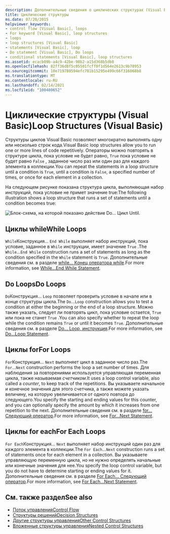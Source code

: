 ```yaml
---
description: Дополнительные сведения о циклических структурах (Visual Basic)
title: Циклические структуры
ms.date: 07/20/2015
helpviewer_keywords:
- control flow [Visual Basic], loops
- For keyword [Visual Basic], loop structures
- loops
- loop structures [Visual Basic]
- statements [Visual Basic], loop
- Do statement [Visual Basic], Do loops
- conditional statements [Visual Basic], loop structures
ms.assetid: ecacb09b-a4c9-42be-98b2-a15d368b5db8
ms.openlocfilehash: 82ff36d8f5c05501fcff0f1d564e2613c9b78953
ms.sourcegitcommit: 10e719780594efc781b15295e499c66f316068b8
ms.translationtype: MT
ms.contentlocale: ru-RU
ms.lasthandoff: 02/14/2021
ms.locfileid: "100480652"
---
```

# <a name="loop-structures-visual-basic"></a><span data-ttu-id="f90a9-103">Циклические структуры (Visual Basic)</span><span class="sxs-lookup"><span data-stu-id="f90a9-103">Loop Structures (Visual Basic)</span></span>

<span data-ttu-id="f90a9-104">Структуры циклов Visual Basic позволяют многократно выполнять одну или несколько строк кода.</span><span class="sxs-lookup"><span data-stu-id="f90a9-104">Visual Basic loop structures allow you to run one or more lines of code repetitively.</span></span> <span data-ttu-id="f90a9-105">Операторы можно повторять в структуре цикла, пока условие не будет равно, `True` пока условие не будет равно `False` , заданное число раз или один раз для каждого элемента в коллекции.</span><span class="sxs-lookup"><span data-stu-id="f90a9-105">You can repeat the statements in a loop structure until a condition is `True`, until a condition is `False`, a specified number of times, or once for each element in a collection.</span></span>  
  
 <span data-ttu-id="f90a9-106">На следующем рисунке показана структура цикла, выполняющая набор инструкций, пока условие не примет значение true:</span><span class="sxs-lookup"><span data-stu-id="f90a9-106">The following illustration shows a loop structure that runs a set of statements until a condition becomes true:</span></span>  
  
 ![Блок-схема, на которой показано действие Do... Цикл Until.](./media/loop-structures/do-until-loop-true-condition.gif)  
  
## <a name="while-loops"></a><span data-ttu-id="f90a9-108">Циклы while</span><span class="sxs-lookup"><span data-stu-id="f90a9-108">While Loops</span></span>  

 <span data-ttu-id="f90a9-109">`While`Конструкция... `End While` выполняет набор инструкций, пока условие, заданное в `While` инструкции, имеет значение `True` .</span><span class="sxs-lookup"><span data-stu-id="f90a9-109">The `While`...`End While` construction runs a set of statements as long as the condition specified in the `While` statement is `True`.</span></span> <span data-ttu-id="f90a9-110">Дополнительные сведения см. в разделе [while... Конец оператора while](../../../language-reference/statements/while-end-while-statement.md).</span><span class="sxs-lookup"><span data-stu-id="f90a9-110">For more information, see [While...End While Statement](../../../language-reference/statements/while-end-while-statement.md).</span></span>  
  
## <a name="do-loops"></a><span data-ttu-id="f90a9-111">Do Loops</span><span class="sxs-lookup"><span data-stu-id="f90a9-111">Do Loops</span></span>  

 <span data-ttu-id="f90a9-112">`Do`Конструкция... `Loop` позволяет проверить условие в начале или в конце структуры цикла.</span><span class="sxs-lookup"><span data-stu-id="f90a9-112">The `Do`...`Loop` construction allows you to test a condition at either the beginning or the end of a loop structure.</span></span> <span data-ttu-id="f90a9-113">Можно также указать, следует ли повторять цикл, пока условие остается, `True` или пока не станет `True` .</span><span class="sxs-lookup"><span data-stu-id="f90a9-113">You can also specify whether to repeat the loop while the condition remains `True` or until it becomes `True`.</span></span> <span data-ttu-id="f90a9-114">Дополнительные сведения см. в разделе [Do... Loop, инструкция](../../../language-reference/statements/do-loop-statement.md).</span><span class="sxs-lookup"><span data-stu-id="f90a9-114">For more information, see [Do...Loop Statement](../../../language-reference/statements/do-loop-statement.md).</span></span>  
  
## <a name="for-loops"></a><span data-ttu-id="f90a9-115">Циклы for</span><span class="sxs-lookup"><span data-stu-id="f90a9-115">For Loops</span></span>  

 <span data-ttu-id="f90a9-116">`For`Конструкция... `Next` выполняет цикл в заданное число раз.</span><span class="sxs-lookup"><span data-stu-id="f90a9-116">The `For`...`Next` construction performs the loop a set number of times.</span></span> <span data-ttu-id="f90a9-117">Для наблюдения за повторениями используется управляющая переменная цикла, также называемая *счетчиком*.</span><span class="sxs-lookup"><span data-stu-id="f90a9-117">It uses a loop control variable, also called a *counter*, to keep track of the repetitions.</span></span> <span data-ttu-id="f90a9-118">Вы указываете начальное и конечное значения для этого счетчика, а также можете указать величину, на которую увеличивается от одного повтора до следующего.</span><span class="sxs-lookup"><span data-stu-id="f90a9-118">You specify the starting and ending values for this counter, and you can optionally specify the amount by which it increases from one repetition to the next.</span></span> <span data-ttu-id="f90a9-119">Дополнительные сведения см. в разделе [for... Следующий оператор](../../../language-reference/statements/for-next-statement.md).</span><span class="sxs-lookup"><span data-stu-id="f90a9-119">For more information, see [For...Next Statement](../../../language-reference/statements/for-next-statement.md).</span></span>  
  
## <a name="for-each-loops"></a><span data-ttu-id="f90a9-120">Циклы for each</span><span class="sxs-lookup"><span data-stu-id="f90a9-120">For Each Loops</span></span>  

 <span data-ttu-id="f90a9-121">`For Each`Конструкция... `Next` выполняет набор инструкций один раз для каждого элемента в коллекции.</span><span class="sxs-lookup"><span data-stu-id="f90a9-121">The `For Each`...`Next` construction runs a set of statements once for each element in a collection.</span></span> <span data-ttu-id="f90a9-122">Вы указываете управляющую переменную цикла, но не нужно определять начальные или конечные значения для нее.</span><span class="sxs-lookup"><span data-stu-id="f90a9-122">You specify the loop control variable, but you do not have to determine starting or ending values for it.</span></span> <span data-ttu-id="f90a9-123">Дополнительные сведения см. в разделе [For Each... Следующий оператор](../../../language-reference/statements/for-each-next-statement.md).</span><span class="sxs-lookup"><span data-stu-id="f90a9-123">For more information, see [For Each...Next Statement](../../../language-reference/statements/for-each-next-statement.md).</span></span>  
  
## <a name="see-also"></a><span data-ttu-id="f90a9-124">См. также раздел</span><span class="sxs-lookup"><span data-stu-id="f90a9-124">See also</span></span>

- [<span data-ttu-id="f90a9-125">Поток управления</span><span class="sxs-lookup"><span data-stu-id="f90a9-125">Control Flow</span></span>](index.md)
- [<span data-ttu-id="f90a9-126">Структуры решений</span><span class="sxs-lookup"><span data-stu-id="f90a9-126">Decision Structures</span></span>](decision-structures.md)
- [<span data-ttu-id="f90a9-127">Другие структуры управления</span><span class="sxs-lookup"><span data-stu-id="f90a9-127">Other Control Structures</span></span>](other-control-structures.md)
- [<span data-ttu-id="f90a9-128">Вложенные структуры управления</span><span class="sxs-lookup"><span data-stu-id="f90a9-128">Nested Control Structures</span></span>](nested-control-structures.md)
